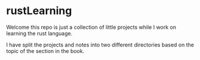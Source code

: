 # rustLearning
Welcome this repo is just a collection of little projects while I work on learning the rust language.

I have split the projects and notes into two different directories based on the topic of the section in the book.
